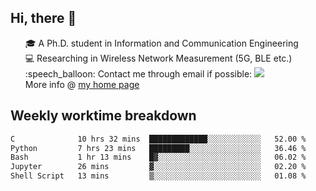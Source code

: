 <h2 > Hi, there 👋 </h3>

<div >
 <ul>
 🎓 A Ph.D. student in Information and Communication Engineering <br>
 💻 Researching in Wireless Network Measurement (5G, BLE etc.)<br>
 :speech_balloon: Contact me through email if possible: <a href="mailto:ethanjia@sjtu.edu.cn"><img src="https://img.shields.io/badge/-ethanjia@sjtu.edu.cn-c14438?style=plastic&logo=Gmail&logoColor=white&link=mailto:mailto:ethanjia@sjtu.edu.cn"></a> <br>
  More info @ <a href="https://haifengjia.github.io">my home page</a>
 </ul>
</div>

<h2 >
Weekly worktime breakdown
</h1>


<!--START_SECTION:waka-->

```txt
C              10 hrs 32 mins  █████████████░░░░░░░░░░░░   52.00 %
Python         7 hrs 23 mins   █████████░░░░░░░░░░░░░░░░   36.46 %
Bash           1 hr 13 mins    █▓░░░░░░░░░░░░░░░░░░░░░░░   06.02 %
Jupyter        26 mins         ▓░░░░░░░░░░░░░░░░░░░░░░░░   02.20 %
Shell Script   13 mins         ▒░░░░░░░░░░░░░░░░░░░░░░░░   01.08 %
```

<!--END_SECTION:waka-->


